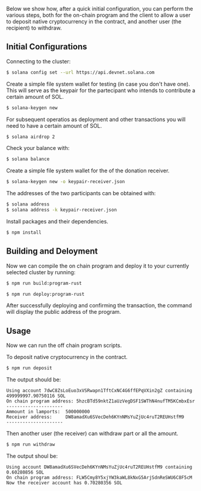 Below we show how, after a quick initial configuration, you can perform the various steps, 
both for the on-chain program and the client to allow a user to deposit native 
cryptocurrency in the contract, and another user (the recipient) to withdraw.

## Initial Configurations

Connecting to the cluster:
```sh
$ solana config set --url https://api.devnet.solana.com
```

Create a simple file system wallet for testing (in case you don't have one). 
This will serve as the keypair for the partecipant who intends to contribute a certain amount of SOL.
```sh
$ solana-keygen new
```

For subsequent operatios as deployment and other transactions you will need to have a certain amount of SOL.
```sh
$ solana airdrop 2
```

Check your balance with:
```sh
$ solana balance
```

Create a simple file system wallet for the of the donation receiver.
```sh
$ solana-keygen new -o keypair-receiver.json
```

The addresses of the two participants can be obtained with:
```sh
$ solana address 	
$ solana address -k keypair-receiver.json
```

Install packages and their dependencies.
```sh
$ npm install
```

## Building and Deloyment
Now we can compile the on chain program and deploy it to your currently selected cluster by running:

```sh
$ npm run build:program-rust
```

```sh
$ npm run deploy:program-rust
```
After successfully deploying and confirming the transaction, the command 
will display the public address of the program.

## Usage
Now we can run the off chain program scripts.

To deposit native cryptocurrency in the contract.
```sh
$ npm run deposit
```

The output should be:
```
Using account 7dwC8ZsLoEuo3xVSRwapn1TftCxNC4G6ffEPqVXin2gZ containing 499999997.90750116 SOL
On chain program address: 5hzcBTd59nktZ1aUzVegDSF1SWThN4nufTM5KCmbxEsr
---------------------
Ammount in lamports:  500000000
Receiver address:     DW8amadXu6SVecDeh6KYnNMsYuZjUc4ruT2REUHstfM9
---------------------
```

Then another user (the receiver) can withdraw part or all the amount.
```sh
$ npm run withdraw
```

The output shoul be:
```
Using account DW8amadXu6SVecDeh6KYnNMsYuZjUc4ruT2REUHstfM9 containing 0.60280856 SOL
On chain program address: FLW5Cmy8Y5xjYW3kaWL8kNxG5ArjSdnReSWU6C8F5cM
Now the receiver account has 0.70280356 SOL
```

